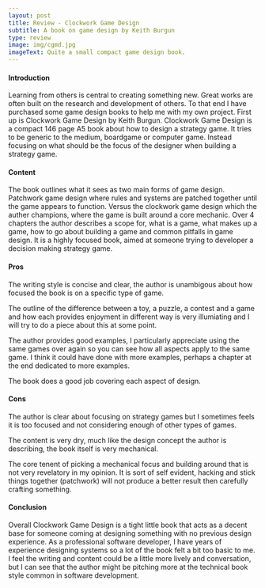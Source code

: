 ```yaml
---
layout: post
title: Review - Clockwork Game Design
subtitle: A book on game design by Keith Burgun
type: review
image: img/cgmd.jpg
imageText: Quite a small compact game design book.
---
```


#### Introduction

Learning from others is central to creating something new. Great works are often built on the research and development of others. To that end I have purchased some game design books to help me with my own project. 
First up is Clockwork Game Design by Keith Burgun. Clockwork Game Design is a compact 146 page A5 book about how to design a strategy game. It tries to be generic to the medium, boardgame or computer game. Instead focusing on what should be the focus of the designer when building a strategy game.

#### Content

The book outlines what it sees as two main forms of game design. Patchwork game design where rules and systems are patched together until the game appears to function. Versus the clockwork game design which the auther champions, where the game is built around a core mechanic. Over 4 chapters the author describes a scope for, what is a game, what makes up a game, how to go about building a game and common pitfalls in game design. It is a highly focused book, aimed at someone trying to developer a decision making strategy game.

#### Pros

The writing style is concise and clear, the author is unambigous about how focused the book is on a specific type of game.

The outline of the difference between a toy, a puzzle, a contest and a game and how each provides enjoyment in different way is very illumiating and I will try to do a piece about this at some point.

The author provides good examples, I particularly appreciate using the same games over again so you can see how all aspects apply to the same game. I think it could have done with more examples, perhaps a chapter at the end dedicated to more examples.

The book does a good job covering each aspect of design.

#### Cons 

The author is clear about focusing on strategy games but I sometimes feels it is too focused and not considering enough of other types of games. 

The content is very dry, much like the design concept the author is describing, the book itself is very mechanical.

The core tenent of picking a mechanical focus and building around that is not very revelatory in my opinion. It is sort of self evident, hacking and stick things together (patchwork) will not produce a better result then carefully crafting something. 

#### Conclusion

Overall Clockwork Game Design is a tight little book that acts as a decent base for someone coming at designing something with no previous design experience. As a professional software developer, I have years of experience designing systems so a lot of the book felt a bit too basic to me. I feel the writing and content could be a little more lively and conversation, but I can see that the author might be pitching more at the technical book style common in software development.
